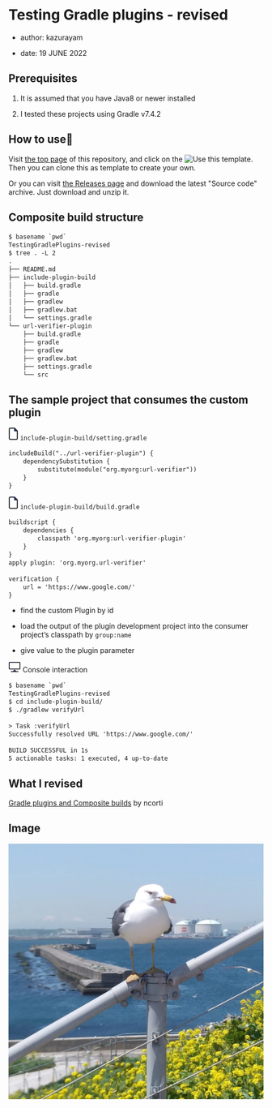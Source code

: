 # Testing Gradle plugins - revised

-   author: kazurayam

-   date: 19 JUNE 2022

## Prerequisites

1.  It is assumed that you have Java8 or newer installed

2.  I tested these projects using Gradle v7.4.2

## How to use👣

Visit [the top page](https://github.com/kazurayam/TestingGradlePlugins) of this repository, and click on the ![Use this template](https://img.shields.io/badge/-Use%20this%20template-brightgreen). Then you can clone this as template to create your own.

Or you can visit [the Releases page](https://github.com/kazurayam/TestingGradlePlugins-revised/releases/) and download the latest "Source code" archive. Just download and unzip it.

## Composite build structure

    $ basename `pwd`
    TestingGradlePlugins-revised
    $ tree . -L 2
    .
    ├── README.md
    ├── include-plugin-build
    │   ├── build.gradle
    │   ├── gradle
    │   ├── gradlew
    │   ├── gradlew.bat
    │   └── settings.gradle
    └── url-verifier-plugin
        ├── build.gradle
        ├── gradle
        ├── gradlew
        ├── gradlew.bat
        ├── settings.gradle
        └── src

## The sample project that consumes the custom plugin

![file](./images/file.png) `include-plugin-build/setting.gradle`

    includeBuild("../url-verifier-plugin") {
        dependencySubstitution {
            substitute(module("org.myorg:url-verifier"))
        }
    }

![file](./images/file.png) `include-plugin-build/build.gradle`

    buildscript {
        dependencies {
            classpath 'org.myorg:url-verifier-plugin'    
        }
    }
    apply plugin: 'org.myorg.url-verifier'    

    verification {
        url = 'https://www.google.com/'    
    }

-   find the custom Plugin by id

-   load the output of the plugin development project into the consumer project’s classpath by `group:name`

-   give value to the plugin parameter

![console](./images/console.png) Console interaction

    $ basename `pwd`
    TestingGradlePlugins-revised
    $ cd include-plugin-build/
    $ ./gradlew verifyUrl

    > Task :verifyUrl
    Successfully resolved URL 'https://www.google.com/'

    BUILD SUCCESSFUL in 1s
    5 actionable tasks: 1 executed, 4 up-to-date

## What I revised

[Gradle plugins and Composite builds](https://ncorti.com/blog/gradle-plugins-and-composite-builds) by ncorti

## Image

![umineko 1960x1960](./images/umineko-1960x1960.jpeg)
